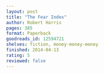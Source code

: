 ```yaml
---
layout: post
title: "The Fear Index"
author: Robert Harris
pages: 385
format: Paperback
goodreads_id: 12594721
shelves: fiction, money-money-money
finished: 2014-04-13
rating: 5
reviewed: false
---
```

